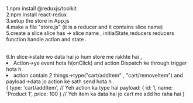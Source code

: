 1.npm install @reduxjs/toolkit
</br>
2.npm install react-redux
</br>
3.setup the store in App.js
</br>
4.make a file "store.js" (it is a reducer and it contains slice name)
</br>
5.create a slice
slice has -> slice name , initialState,reducers
 reducers function handle  action and state .
 
 </br>
6.In slice->state wo data hai jo hum store me rakhte hai , 
<li>Action->ye event hota h(onClick) and action Dispatch ke through trigger hota h.</li>
<li>action contain 2 things->type("cart/addItem" , "cart/removeItem")  and  payload->data jo action ke sath send hota h .</li>
{
  type: 'cart/addItem',  // Yeh action ka type hai
  payload: { id: 1, name: 'Product 1', price: 100 }  // Yeh item ka data hai jo cart me add ho raha hai
}